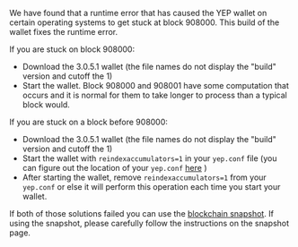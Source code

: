 We have found that a runtime error that has caused the YEP wallet on certain operating systems to get stuck at block 908000. This build of the wallet fixes the runtime error.

If you are stuck on block 908000:
- Download the 3.0.5.1 wallet (the file names do not display the "build" version and cutoff the 1)
- Start the wallet. Block 908000 and 908001 have some computation that occurs and it is normal for them to take longer to process than a typical block would.

If you are stuck on a block before 908000:
- Download the 3.0.5.1 wallet (the file names do not display the "build" version and cutoff the 1)
- Start the wallet with `reindexaccumulators=1` in your `yep.conf` file (you can figure out the location of your `yep.conf` [here](https://yep.freshdesk.com/support/solutions/articles/30000004664-where-are-my-wallet-dat-blockchain-and-configuration-conf-files-located-) )
- After starting the wallet, remove `reindexaccumulators=1` from your `yep.conf` or else it will perform this operation each time you start your wallet.

If both of those solutions failed you can use the [blockchain snapshot](http://178.254.23.111/~pub/YEP/Daily-Snapshots-Html/YEP-Daily-Snapshots.html). If using the snapshot, please carefully follow the instructions on the snapshot page.